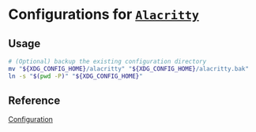 # Configurations for [`Alacritty`](https://alacritty.org/index.html)

## Usage

```bash
# (Optional) backup the existing configuration directory
mv "${XDG_CONFIG_HOME}/alacritty" "${XDG_CONFIG_HOME}/alacritty.bak"
ln -s "$(pwd -P)" "${XDG_CONFIG_HOME}"
```

## Reference

[Configuration](https://alacritty.org/config-alacritty.html)
